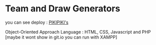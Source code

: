 # Team and Draw Generators  
you can see deploy : [PIKIPIKI's](https://wdyarc.github.io/piki2gen/)

Object-Oriented Approach
Language : HTML, CSS, Javascript and PHP [maybe it wont show in git.io you can run with XAMPP]

